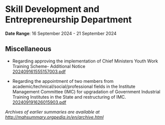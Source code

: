 # Skill Development and Entrepreneurship Department

**Date Range**: 16 September 2024 - 21 September 2024


## Miscellaneous
- Regarding approving the implementation of Chief Ministers Youth Work Training Scheme- Additional Notice\
  [202409161555157003.pdf](https://gr.maharashtra.gov.in/Site/Upload/Government%20Resolutions/English/202409161555157003.pdf)

- Regarding the appointment of two members from academic/technical/social/professional fields in the Institute Management Committee (IMC) for upgradation of Government Industrial Training Institutes in the State and restructuring of IMC.\
  [202409191626015903.pdf](https://gr.maharashtra.gov.in/Site/Upload/Government%20Resolutions/English/202409191626015903.pdf)


*Archives of earlier summaries are available at http://mahsummary.orgpedia.in/en/archive.html*